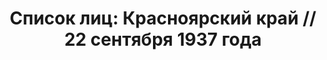 ---
title: 'Список лиц: Красноярский край // 22 сентября 1937 года'
description: РГАСПИ, ф.17, т.3, оп.171, дело 411, лист 116
images:
- /disk/pictures/v03/17-171-411-116.jpg
- /disk/pictures/v03/17-171-411-117.jpg
- /disk/pictures/v03/17-171-411-118.jpg
- /disk/pictures/v03/17-171-411-119.jpg
- /disk/pictures/v03/17-171-411-120.jpg
- /disk/pictures/v03/17-171-411-121.jpg
---